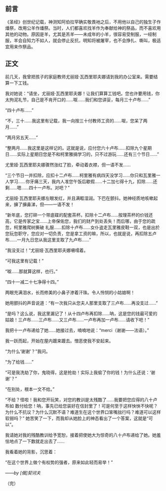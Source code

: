 ## 前言
《圣经》创世纪记载，神测知阿伯拉罕确实敬畏衪之后，不用他以自己的独生子作燔祭，改用公羊作燔祭。当时，人们都喜欢找羊作为奉献给神的祭品，而不喜欢用其他的动物。原因是羊，尤其是羔羊——未成年的小羊，很容易受制服，一经制服，羊会自知力不如人，就会停止反抗，明知将被屠宰，也不会挣扎、嘶叫，极适宜用来作祭品。

## 正文
前几天，我曾把孩子的家庭教师尤丽娅·瓦西里耶夫娜请到我的办公室来。需要结算一下工钱。

我对她说：“请坐，尤丽娅·瓦西里耶夫娜！让我们算算工钱吧。您也许要用钱，你太拘泥礼节，自己是不肯开口的……呶……我们和您讲妥，每月三十卢布……”

“四十卢布……”

“不，三十……我这里有记载，我一向按三十付教师工资的……呶，您呆了两月……”

“两月另五天……”

“整两月……我这里是这样记的。这就是说，应付您六十卢布……扣除九个星期日……实际上星期日您是不和柯里雅搞学习的，只不过游玩……还有三个节日……”

尤里娅·瓦西里耶夫娜骤然涨红了脸，牵动着衣襟，但一语不发……

“三个节日一并扣除，应扣十二卢布……柯里雅有病四天没学习……你只和瓦里雅一人学习……你牙痛三天，我内人准您午饭后歇假……十二加七得十九，扣除……还剩……嗯……四十一卢布。对吧？”

尤丽娅·瓦西里耶夫娜左眼发红，并且满眶湿润。下巴在颤抖。她神经质地咳嗽起来，擤了擤鼻涕，但——一语不发！

“新年底，您打碎一个带底碟的配套茶杯。扣除十二卢布……按理茶杯的价钱还高，它是传家之宝……上帝保佑您，我们的财产到处丢失！而后哪，由于您的疏忽，柯里雅爬树撕破 礼服……扣除十卢布……女仆盗走瓦里雅皮鞋一双，也是出於您玩忽职守，您应对一切负责，您是拿工资的嘛，所以，也就是说，再扣除五卢布……一月九日您从我这里支取了九卢布……”

“我没支过！”尤丽娅·瓦西里耶夫娜嗫嚅着。

“可我这里有记载！”

“呶……那就算这样，也行。”

“四十一减二十七净得十四。”

两眼充满泪水，长而修美的小鼻子渗着汗珠。令人怜悯的小姑娘啊！

她用颤抖的声音说道：“有一次我只从您夫人那里支取了三卢布……再没支过……”

“是吗？这么说，我这里漏记了！从十四卢布再扣除……呐，这是您的钱最可爱的姑娘！三卢布……三卢布……又三卢布……一卢布再加一卢布……请收下吧！”

我把十一卢布递给了她……她接过去，喃喃地说：“merci（谢谢——法语）。”

我一跃而起，开始在屋内踱来踱去。憎恶使我不安起来。

“为什么‘谢谢’？”我问。

“为了给钱……”

“可是我洗劫了你，鬼晓得，这是抢劫！实际上我偷了你的钱！为什么还说：‘谢谢’？”

“在别处，根本一文不给。”

“不给？怪啦！我和您开玩笑，对您的教训是太残酷了……我要把您应得的八十卢布如 
数付给您！呐，事先已给您装好在信封里了！可是何至于这样怏怏不快呢？为什么不抗议？为什么沉默不语？难道生在这个世界口笨嘴拙行吗？难道可以这样软弱吗？”
她苦笑了一下，而我却从她脸上的神态看出了一个答案，这就是“可以”。

我请她对我的残酷教训给予宽恕，接着把使她大为惊奇的八十卢布递给了她。她羞怯地点了一下数就走出去了……

我看着她的背影，沉思着：

“在这个世界上做个有权势的强者，原来如此轻而易举！”

*——by [俄]契诃夫*

（完）
